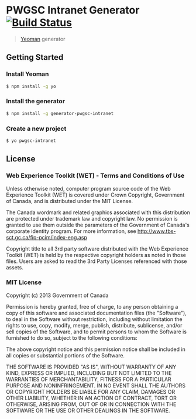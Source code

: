 # PWGSC Intranet Generator [![Build Status](https://secure.travis-ci.org/patheard/generator-pwgsc-intranet.png?branch=master)](https://travis-ci.org/patheard/generator-pwgsc-intranet)

> [Yeoman](http://yeoman.io) generator


## Getting Started

### Install Yeoman

```bash
$ npm install -g yo
```

### Install the generator

```bash
$ npm install -g generator-pwgsc-intranet
```

### Create a new project

```bash
$ yo pwgsc-intranet
```

## License

### Web Experience Toolkit (WET) - Terms and Conditions of Use

Unless otherwise noted, computer program source code of the Web Experience Toolkit (WET) is 
covered under Crown Copyright, Government of Canada, and is distributed under the MIT License.

The Canada wordmark and related graphics associated with this distribution are protected under 
trademark law and copyright law. No permission is granted to use them outside the parameters 
of the Government of Canada's corporate identity program. For more information, see 
http://www.tbs-sct.gc.ca/fip-pcim/index-eng.asp

Copyright title to all 3rd party software distributed with the Web Experience Toolkit (WET) is 
held by the respective copyright holders as noted in those files. Users are asked to read the 
3rd Party Licenses referenced with those assets.


### MIT License

Copyright (c) 2013 Government of Canada

Permission is hereby granted, free of charge, to any person obtaining a copy of this software and 
associated documentation files (the "Software"), to deal in the Software without restriction, 
including without limitation the rights to use, copy, modify, merge, publish, distribute, sublicense, 
and/or sell copies of the Software, and to permit persons to whom the Software is furnished to do so, 
subject to the following conditions:

The above copyright notice and this permission notice shall be included in all copies or substantial 
portions of the Software.

THE SOFTWARE IS PROVIDED "AS IS", WITHOUT WARRANTY OF ANY KIND, EXPRESS OR IMPLIED, INCLUDING BUT 
NOT LIMITED TO THE WARRANTIES OF MERCHANTABILITY, FITNESS FOR A PARTICULAR PURPOSE AND NONINFRINGEMENT. 
IN NO EVENT SHALL THE AUTHORS OR COPYRIGHT HOLDERS BE LIABLE FOR ANY CLAIM, DAMAGES OR OTHER LIABILITY, 
WHETHER IN AN ACTION OF CONTRACT, TORT OR OTHERWISE, ARISING FROM, OUT OF OR IN CONNECTION WITH THE 
SOFTWARE OR THE USE OR OTHER DEALINGS IN THE SOFTWARE.

